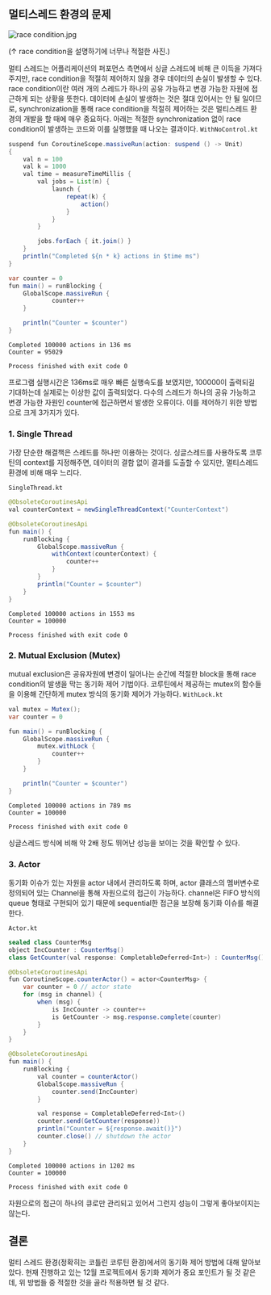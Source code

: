 ## 멀티스레드 환경의 문제

![race condition.jpg](https://images.velog.io/post-images/dvmflstm/1e550400-23f1-11ea-b434-6932261a0e25/race-condition.jpg)

(↑ race condition을 설명하기에 너무나 적절한 사진.)

멀티 스레드는 어플리케이션의 퍼포먼스 측면에서 싱글 스레드에 비해 큰 이득을 가져다주지만, race condition을 적절히 제어하지 않을 경우 데이터의 손실이 발생할 수 있다. race condition이란 여러 개의 스레드가 하나의 공유 가능하고 변경 가능한 자원에 접근하게 되는 상황을 뜻한다. 데이터에 손실이 발생하는 것은 절대 있어서는 안 될 일이므로, synchronization을 통해 race condition을 적절히 제어하는 것은 멀티스레드 환경의 개발을 할 때에 매우 중요하다. 아래는 적절한 synchronization 없이 race condition이 발생하는 코드와 이를 실행했을 때 나오는 결과이다.
`WithNoControl.kt`
```java
suspend fun CoroutineScope.massiveRun(action: suspend () -> Unit)
{
    val n = 100
    val k = 1000
    val time = measureTimeMillis {
        val jobs = List(n) {
            launch {
                repeat(k) {
                    action()
                }
            }
        }

        jobs.forEach { it.join() }
    }
    println("Completed ${n * k} actions in $time ms")
}

var counter = 0
fun main() = runBlocking {
    GlobalScope.massiveRun {
            counter++
    }

    println("Counter = $counter")
}
```
```
Completed 100000 actions in 136 ms
Counter = 95029

Process finished with exit code 0
```
프로그램 실행시간은 136ms로 매우 빠른 실행속도를 보였지만, 100000이 출력되길 기대하는데 실제로는 이상한 값이 출력되었다. 다수의 스레드가 하나의 공유 가능하고 변경 가능한 자원인 counter에 접근하면서 발생한 오류이다. 이를 제어하기 위한 방법으로 크게 3가지가 있다.

### 1. Single Thread
가장 단순한 해결책은 스레드를 하나만 이용하는 것이다. 싱글스레드를 사용하도록 코루틴의 context를 지정해주면, 데이터의 결함 없이 결과를 도출할 수 있지만, 멀티스레드 환경에 비해 매우 느리다.

`SingleThread.kt`
```java
@ObsoleteCoroutinesApi
val counterContext = newSingleThreadContext("CounterContext")

@ObsoleteCoroutinesApi
fun main() {
    runBlocking {
        GlobalScope.massiveRun {
            withContext(counterContext) {
                counter++
            }
        }
        println("Counter = $counter")
    }
}
```
```
Completed 100000 actions in 1553 ms
Counter = 100000

Process finished with exit code 0
```

### 2. Mutual Exclusion (Mutex)
mutual exclusion은 공유자원에 변경이 일어나는 순간에 적절한 block을 통해 race condition의 발생을 막는 동기화 제어 기법이다. 코루틴에서 제공하는 mutex의 함수들을 이용해 간단하게 mutex 방식의 동기화 제어가 가능하다.
`WithLock.kt`
```java
val mutex = Mutex();
var counter = 0

fun main() = runBlocking {
    GlobalScope.massiveRun {
        mutex.withLock {
            counter++
        }
    }

    println("Counter = $counter")
}

```
```
Completed 100000 actions in 789 ms
Counter = 100000

Process finished with exit code 0

```
싱글스레드 방식에 비해 약 2배 정도 뛰어난 성능을 보이는 것을 확인할 수 있다.

### 3. Actor
동기화 이슈가 있는 자원을 actor 내에서 관리하도록 하며, actor 클래스의 멤버변수로 정의되어 있는 Channel을 통해 자원으로의 접근이 가능하다. channel은 FIFO 방식의 queue 형태로 구현되어 있기 때문에 sequential한 접근을 보장해 동기화 이슈를 해결한다.

`Actor.kt`
```java
sealed class CounterMsg
object IncCounter : CounterMsg()
class GetCounter(val response: CompletableDeferred<Int>) : CounterMsg()

@ObsoleteCoroutinesApi
fun CoroutineScope.counterActor() = actor<CounterMsg> {
    var counter = 0 // actor state
    for (msg in channel) {
        when (msg) {
            is IncCounter -> counter++
            is GetCounter -> msg.response.complete(counter)
        }
    }
}

@ObsoleteCoroutinesApi
fun main() {
    runBlocking {
        val counter = counterActor()
        GlobalScope.massiveRun {
            counter.send(IncCounter)
        }

        val response = CompletableDeferred<Int>()
        counter.send(GetCounter(response))
        println("Counter = ${response.await()}")
        counter.close() // shutdown the actor
    }
}
```
```
Completed 100000 actions in 1202 ms
Counter = 100000

Process finished with exit code 0
```
자원으로의 접근이 하나의 큐로만 관리되고 있어서 그런지 성능이 그렇게 좋아보이지는 않는다.

## 결론
멀티 스레드 환경(정확히는 코틀린 코루틴 환경)에서의 동기화 제어 방법에 대해 알아보았다. 현재 진행하고 있는 12월 프로젝트에서 동기화 제어가 중요 포인트가 될 것 같은데, 위 방법들 중 적절한 것을 골라 적용하면 될 것 같다.
